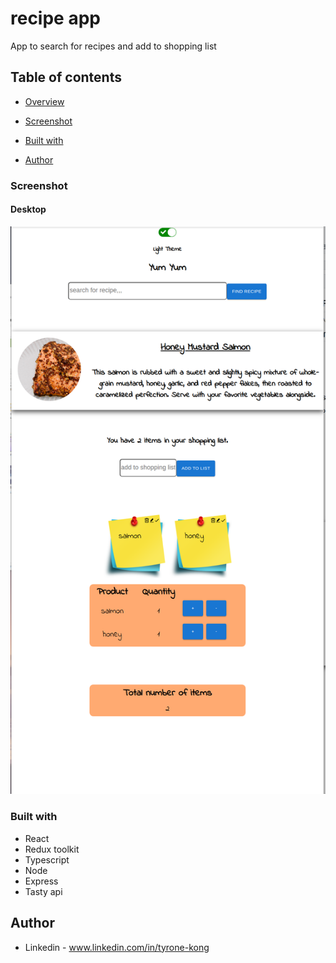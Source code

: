 # recipe app


App to search for recipes and add to shopping list



## Table of contents

- [Overview](#overview)

- [Screenshot](#screenshot)

- [Built with](#built-with)
 
- [Author](#author)




### Screenshot

#### Desktop

![](./images/yumyum.png)







### Built with

- React
- Redux toolkit
- Typescript
- Node
- Express
- Tasty api




## Author

- Linkedin - www.linkedin.com/in/tyrone-kong



